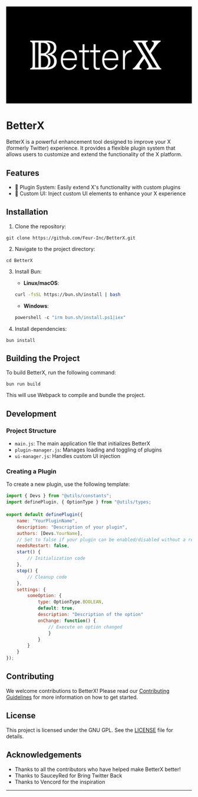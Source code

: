 ![BetterX logo](https://raw.githubusercontent.com/Feur-Inc/BetterX/refs/heads/main/attachments/logo_full.png)

# BetterX

BetterX is a powerful enhancement tool designed to improve your X (formerly Twitter) experience. It provides a flexible plugin system that allows users to customize and extend the functionality of the X platform.

## Features

- 🔌 Plugin System: Easily extend X's functionality with custom plugins
- 🎨 Custom UI: Inject custom UI elements to enhance your X experience

## Installation

1. Clone the repository:
```
git clone https://github.com/Feur-Inc/BetterX.git
```
2. Navigate to the project directory:
```
cd BetterX
```
3. Install Bun:
   - **Linux/macOS**:
   ```bash
   curl -fsSL https://bun.sh/install | bash
   ```
   - **Windows**:
   ```powershell
   powershell -c "irm bun.sh/install.ps1|iex"
   ```
   
4. Install dependencies:
```
bun install
```

## Building the Project

To build BetterX, run the following command:
```
bun run build
```
This will use Webpack to compile and bundle the project.

## Development

### Project Structure

- `main.js`: The main application file that initializes BetterX
- `plugin-manager.js`: Manages loading and toggling of plugins
- `ui-manager.js`: Handles custom UI injection

### Creating a Plugin

To create a new plugin, use the following template:

```javascript
import { Devs } from "@utils/constants";
import definePlugin, { OptionType } from "@utils/types;

export default definePlugin({
    name: "YourPluginName",
    description: "Description of your plugin",
    authors: [Devs.YourName],
    // Set to false if your plugin can be enabled/disabled without a restart
    needsRestart: false,
    start() {
        // Initialization code
    },
    stop() {
        // Cleanup code
    },
    settings: {
        someOption: {
            type: OptionType.BOOLEAN,
            default: true,
            description: "Description of the option"
            onChange: function() {
                // Execute on option changed 
                }
            }
        }
    }
});
```
## Contributing

We welcome contributions to BetterX! Please read our [Contributing Guidelines](CONTRIBUTING.md) for more information on how to get started.

## License

This project is licensed under the GNU GPL. See the [LICENSE](LICENSE) file for details.

## Acknowledgements

- Thanks to all the contributors who have helped make BetterX better!
- Thanks to SauceyRed for Bring Twitter Back
- Thanks to Vencord for the inspiration

---
````
